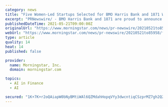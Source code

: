 ```yaml
---
category: news
title: "Five Women-Led Startups Selected for BMO Harris Bank and 1871 WMN•FINtech Program"
excerpt: "PRNewswire/ - BMO Harris Bank and 1871 are proud to announce the five participating companies selected to join their 2021 WMN•FINtech Program. WMN•FINtech is a fintech industry program for women-founded and -led startups and the latest evolution of the BMO Harris / 1871 Innovation Program."
publishedDateTime: 2021-05-21T09:00:00Z
originalUrl: "https://www.morningstar.com/news/pr-newswire/20210521to85958/five-women-led-startups-selected-for-bmo-harris-bank-and-1871-wmnfintech-program"
webUrl: "https://www.morningstar.com/news/pr-newswire/20210521to85958/five-women-led-startups-selected-for-bmo-harris-bank-and-1871-wmnfintech-program"
type: article
quality: 14
heat: 14
published: false

provider:
  name: Morningstar, Inc.
  domain: morningstar.com

topics:
  - AI in Finance
  - AI

secured: "1K+7K+r2oQAiapW0bNyBMtiWAl6QZMdahHopqVYy3dwcntiqCSzprMZ7gh2Q2XTQZMdx2MmV2jXEc+x68UDpC4Tkpu/uwXYapXTinj7wais08R9i4lcpin5qX7sWmdzw5jMfHdQtunYL6C0rUJ4fBZTxdGOK7vNWAJI+A23tm9EgIgWNd6r5uFdVIBb/tnbiEVr4NowkZ+J08HpfQ7hxwsZHTgAJ6FaXUj6BHiTvsNqMEphAH9ACDThZyXqgNOBqlTdokulEqnqstBiqzAX3ZCZ51tVSiEvVVefu/T6h3iKVXktT6ftFB4NO73I65Rm78PMbA6bNe5Hxd7qAdTVpOSD7h/XCHfWtdKZhfmTKx8g=;dW6v7pcUQV+hD+gOISy3fA=="
---
```


